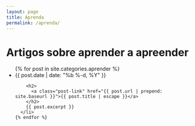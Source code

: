 ```yaml
---
layout: page
title: Aprenda
permalink: /aprenda/
---
```


<div class="home">

  <h1 class="page-heading">Artigos sobre aprender a apreender</h1>

  <ul class="post-list">
    {% for post in site.categories.aprender %}
      <li>
        <span class="post-meta">{{ post.date | date: "%b %-d, %Y" }}</span>

        <h2>
          <a class="post-link" href="{{ post.url | prepend: site.baseurl }}">{{ post.title | escape }}</a>
        </h2>
        {{ post.excerpt }}
      </li>
    {% endfor %}
</ul>
